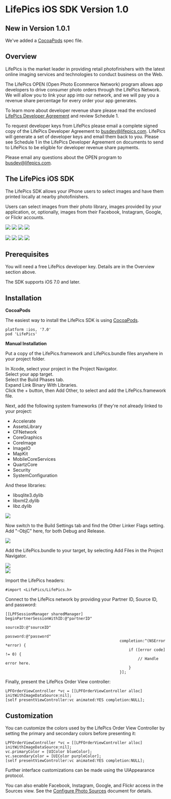 LifePics iOS SDK Version 1.0
============================


New in Version 1.0.1
--------------------

We've added a [CocoaPods](http://cocoapods.org) spec file.


Overview
--------

LifePics is the market leader in providing retail photofinishers with the latest online imaging services and technologies to conduct business on the Web.

The LifePics OPEN (Open Photo Ecommerce Network) program allows app developers to drive consumer photo orders through the LifePics Network. We will allow you to link your app into our network, and we will pay you a revenue share percentage for every order your app generates.

To learn more about developer revenue share please read the enclosed [LifePics Developer Agreement](https://github.com/LifePics/iOS-SDK/raw/master/LifePics%20Developer%20Agreement.pdf)
 and review Schedule 1.

To request developer keys from LifePics please email a complete signed copy of the LifePics Developer Agreement to busdev@lifepics.com. LifePics will generate a set of developer keys and email them back to you. Please see Schedule 1 in the LifePics Developer Agreement on documents to send to LifePics to be eligible for developer revenue share payments.

Please email any questions about the OPEN program to busdev@lifepics.com.


The LifePics iOS SDK
--------------------
The LifePics SDK allows your iPhone users to select images and have them printed locally at nearby photofinishers.

Users can select images from their photo library, images provided by your application, or, optionally, images from their Facebook, Instagram, Google, or Flickr accounts.

![](https://s3.amazonaws.com/LifePics-iOS-SDK/Screenshots/screen1.png) ![](https://s3.amazonaws.com/LifePics-iOS-SDK/Screenshots/screen2.png)
![](https://s3.amazonaws.com/LifePics-iOS-SDK/Screenshots/screen3.png) ![](https://s3.amazonaws.com/LifePics-iOS-SDK/Screenshots/screen4.png)

![](https://s3.amazonaws.com/LifePics-iOS-SDK/Screenshots/screen5.png) ![](https://s3.amazonaws.com/LifePics-iOS-SDK/Screenshots/screen6.png)
![](https://s3.amazonaws.com/LifePics-iOS-SDK/Screenshots/screen7.png) ![](https://s3.amazonaws.com/LifePics-iOS-SDK/Screenshots/screen8.png)


Prerequisites
------------

You will need a free LifePics developer key. Details are in the Overview section above.

The SDK supports iOS 7.0 and later.


Installation 
------------

**CocoaPods**

The easiest way to install the LifePics SDK is using [CocoaPods](http://cocoapods.org).

    platform :ios, '7.0'
    pod 'LifePics'


**Manual Installation**

Put a copy of the LifePics.framework and LifePics.bundle files anywhere in your project folder. 

In Xcode, select your project in the Project Navigator.<br>
Select your app target.<br>
Select the Build Phases tab.<br>
Expand Link Binary With Libraries.<br>
Click the + button, then Add Other, to select and add the LifePics.framework file.

Next, add the following system frameworks (if they're not already linked to your project:

* Accelerate
* AssetsLibrary
* CFNetwork
* CoreGraphics
* CoreImage
* ImageIO
* MapKit
* MobileCoreServices
* QuartzCore
* Security
* SystemConfiguration

And these libraries:

* libsqlite3.dylib
* libxml2.dylib
* libz.dylib

![](https://s3.amazonaws.com/LifePics-iOS-SDK/Screenshots/LinkBinaries.png)

Now switch to the Build Settings tab and find the Other Linker Flags setting. Add "-ObjC" here, for both Debug and Release.

![](https://s3.amazonaws.com/LifePics-iOS-SDK/Screenshots/OtherLinkerFlags.png)

Add the LifePics.bundle to your target, by selecting Add Files in the Project Navigator.

![](https://s3.amazonaws.com/LifePics-iOS-SDK/Screenshots/AddFiles.png)<br>
![](https://s3.amazonaws.com/LifePics-iOS-SDK/Screenshots/AddBundle.png)


Import the LifePics headers:

    #import <LifePics/LifePics.h>


Connect to the LifePics network by providing your Partner ID, Source ID, and password:

    [[LPFSessionManager sharedManager] beginPartnerSessionWithID:@"partnerID"
                                                        sourceID:@"sourceID"
                                                        password:@"password"
                                                      completion:^(NSError *error) {
                                                          if ([error code] != 0) {
                                                              // Handle error here.
                                                          }
                                                      }];

Finally, present the LifePics Order View controller:

    LPFOrderViewController *vc = [[LPFOrderViewController alloc] initWithImageDataSource:nil];
    [self presentViewController:vc animated:YES completion:NULL];


Customization
-------------

You can customize the colors used by the LifePics Order View Controller by setting the primary and secondary colors before presenting it:

    LPFOrderViewController *vc = [[LPFOrderViewController alloc] initWithImageDataSource:nil];
    vc.primaryColor = [UIColor blueColor];
    vc.secondaryColor = [UIColor purpleColor];
    [self presentViewController:vc animated:YES completion:NULL];

Further interface customizations can be made using the UIAppearance protocol.

You can also enable Facebook, Instagram, Google, and Flickr access in the Sources view. See the [Configure Photo Sources](https://github.com/LifePics/iOS-SDK/blob/master/Configure%20Photo%20Sources.md) document for details.
